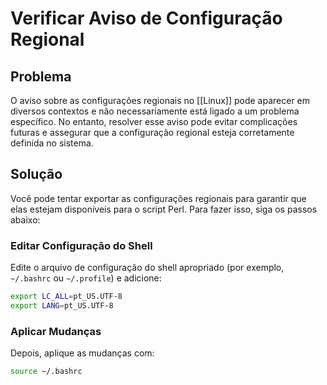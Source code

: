 # Verificar Aviso de Configuração Regional

## Problema
O aviso sobre as configurações regionais no [[Linux]] pode aparecer em diversos contextos e não necessariamente está ligado a um problema específico. No entanto, resolver esse aviso pode evitar complicações futuras e assegurar que a configuração regional esteja corretamente definida no sistema.

## Solução
Você pode tentar exportar as configurações regionais para garantir que elas estejam disponíveis para o script Perl. Para fazer isso, siga os passos abaixo:

### Editar Configuração do Shell
Edite o arquivo de configuração do shell apropriado (por exemplo, `~/.bashrc` ou `~/.profile`) e adicione:
```bash
export LC_ALL=pt_US.UTF-8
export LANG=pt_US.UTF-8
```

### Aplicar Mudanças
Depois, aplique as mudanças com:
```bash
source ~/.bashrc
```
